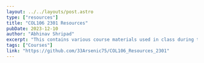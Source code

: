 ```yaml
---
layout: ../../layouts/post.astro
type: ["resources"]
title: "COL106 2301 Resources"
pubDate: 2023-12-10
author: "Abhinav Shripad"
excerpt: "This contains various course materials used in class during the 2301 offering of COL106 at IIT Delhi by Prof. Rahul Garg and Prof. Subodh V. Sharma"
tags: ["Courses"]
link: "https://github.com/33Arsenic75/COL106_Resources_2301"
---
```

